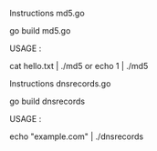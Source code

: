 Instructions md5.go

go build md5.go

USAGE :

cat hello.txt | ./md5 or echo 1 | ./md5

Instructions dnsrecords.go

go build dnsrecords

USAGE :

echo "example.com" | ./dnsrecords

